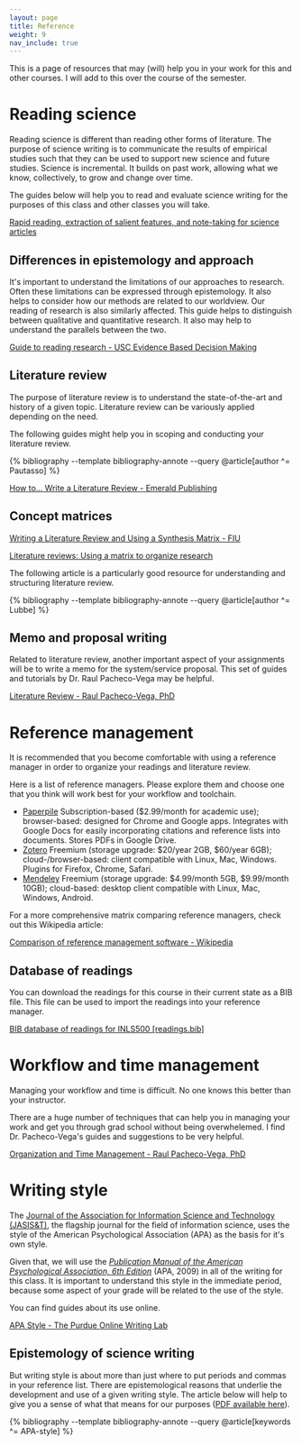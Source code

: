 ```yaml
---
layout: page
title: Reference
weight: 9
nav_include: true
---
```


This is a page of resources that may (will) help you in your work for this and other courses. 
I will add to this over the course of the semester. 

# Reading science

Reading science is different than reading other forms of literature. 
The purpose of science writing is to communicate the results of empirical studies such that they can be used to support new science and future studies. 
Science is incremental. 
It builds on past work, allowing what we know, collectively, to grow and change over time. 

The guides below will help you to read and evaluate science writing for the purposes of this class and other classes you will take. 

<a target="_blank" href="./rapid-reading">Rapid reading, extraction of salient features, and note-taking for science articles</a>

## Differences in epistemology and approach

It's important to understand the limitations of our approaches to research. 
Often these limitations can be expressed through epistemology. 
It also helps to consider how our methods are related to our worldview. 
Our reading of research is also similarly affected. 
This guide helps to distinguish between qualitative and quantitative research. 
It also may help to understand the parallels between the two. 

<a target="_blank" href="./files/guide-to-reading-research.pdf">Guide to reading research - USC Evidence Based Decision Making</a>

## Literature review

The purpose of literature review is to understand the state-of-the-art and history of a given topic. 
Literature review can be variously applied depending on the need. 

The following guides might help you in scoping and conducting your literature review.

{% bibliography --template bibliography-annote --query @article[author ^= Pautasso] %}

<a target="_blank" href="./files/emerald-lit-review-infographic.pdf">How to... Write a Literature Review - Emerald Publishing</a>

## Concept matrices

<a target="_blank" href="https://writingcenter.fiu.edu/resources/synthesis-matrix-2.pdf">Writing a Literature Review and Using a Synthesis Matrix - FIU</a>

<a target="_blank" href="http://www2.smumn.edu/deptpages/tcwritingcenter/forms_of_writing/litrevmatrix_tc.pdf">Literature reviews: Using a matrix to organize research</a>

The following article is a particularly good resource for understanding and structuring literature review.

{% bibliography --template bibliography-annote --query @article[author ^= Lubbe] %}

## Memo and proposal writing

Related to literature review, another important aspect of your assignments will be to write a memo for the system/service proposal. 
This set of guides and tutorials by Dr. Raul Pacheco-Vega may be helpful. 

<a target="_blank" href="http://www.raulpacheco.org/resources/literature-reviews/">Literature Review - Raul Pacheco-Vega, PhD</a>

# Reference management

It is recommended that you become comfortable with using a reference manager in order to organize your readings and literature review. 

Here is a list of reference managers. 
Please explore them and choose one that you think will work best for your workflow and toolchain. 

  - <a target="_blank" href="http://paperpile.com">Paperpile</a> Subscription-based ($2.99/month for academic use); browser-based: designed for Chrome and Google apps. Integrates with Google Docs for easily incorporating citations and reference lists into documents. Stores PDFs in Google Drive. 
  - <a target="_blank" href="https://www.zotero.org/">Zotero</a> Freemium (storage upgrade: $20/year 2GB, $60/year 6GB); cloud-/browser-based: client compatible with Linux, Mac, Windows. Plugins for Firefox, Chrome, Safari.
  - <a target="_blank" href="http://www.mendeley.com">Mendeley</a> Freemium (storage upgrade: $4.99/month 5GB, $9.99/month 10GB); cloud-based: desktop client compatible with Linux, Mac, Windows, Android.

For a more comprehensive matrix comparing reference managers, check out this Wikipedia article:

<a target="_blank" href="https://en.wikipedia.org/wiki/Comparison_of_reference_management_software">Comparison of reference management software - Wikipedia</a>

## Database of readings

You can download the readings for this course in their current state as a BIB file. This file can be used to import the readings into your reference manager. 

<a target="_blank" href="./files/readings.bib">BIB database of readings for INLS500 [readings.bib]</a>

# Workflow and time management

Managing your workflow and time is difficult. 
No one knows this better than your instructor. 

There are a huge number of techniques that can help you in managing your work and get you through grad school without being overwhelemed. 
I find Dr. Pacheco-Vega's guides and suggestions to be very helpful. 

<a target="_blank" href="http://www.raulpacheco.org/resources/organization-and-time-management/">Organization and Time Management - Raul Pacheco-Vega, PhD</a>

# Writing style

The <a target="_blank" href="http://onlinelibrary.wiley.com/journal/10.1002/(ISSN)2330-1643;jsessionid=15EB4081160D59A1716249BAFF1D4EAA.f04t03">Journal of the Association for Information Science and Technology (JASIS&T)</a>, the flagship journal for the field of information science, uses the style of the American Psychological Association (APA) as the basis for it's own style. 

Given that, we will use the <a target="_blank" href="https://www.amazon.com/Publication-Manual-American-Psychological-Association/dp/1433805618/ref=sr_1_1?ie=UTF8&qid=1473617254&sr=8-1&keywords=apa+manual+6th+edition">*Publication Manual of the American Psychological Association, 6th Edition*</a> (APA, 2009) in all of the writing for this class. 
It is important to understand this style in the immediate period, because some aspect of your grade will be related to the use of the style. 

You can find guides about its use online. 

<a target="_blank" href="https://owl.english.purdue.edu/owl/section/2/10/">APA Style - The Purdue Online Writing Lab</a>

## Epistemology of science writing

But writing style is about more than just where to put periods and commas in your reference list. 
There are epistemological reasons that underlie the development and use of a given writing style. 
The article below will help to give you a sense of what that means for our purposes (<a target="_blank" href="http://www.unm.edu/~wac/History-Legacy/Fall2005/LanguagePsychology.pdf">PDF available here</a>).

{% bibliography --template bibliography-annote --query @article[keywords ^= APA-style] %}